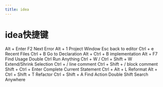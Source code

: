 ```yaml
---
title: idea
---
```

# idea快捷键

 Alt + Enter
 F2 Next Error
 Alt + 1 Project Window
 Esc back to editor
 Ctrl + e Recent Files
 Ctrl + B Go to Declaration
 Alt + Ctrl + B implementation
 Alt + F7 Find Usage
 Double Ctrl Run Anything
 Ctrl + W / Ctrl + Shift + W Extend/Shrink Selection
 Ctrl + / line comment
 Ctrl + Shift + / block comment
 Shift + Ctrl + Enter Complete Current Statement
 Ctrl + Alt + L Reformat
 Alt + Ctrl + Shift + T Refactor
 Ctrl + Shift + A Find Action
 Double Shift  Search Anywhere
